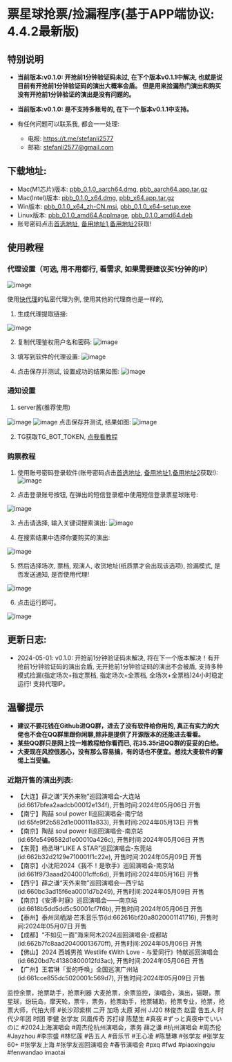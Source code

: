 # 票星球抢票/捡漏程序(基于APP端协议: 4.4.2最新版)

## 特别说明

- **当前版本:v0.1.0: 开抢前1分钟验证码未过, 在下个版本v0.1.1中解决, 也就是说目前有开抢前1分钟验证码的演出大概率会盾。 但是用来捡漏热门演出和购买没有开抢前1分钟验证的演出是没有问题的。**
- **当前版本:v0.1.0: 是不支持多账号的, 在下一个版本v0.1.1中支持。**


- 有任何问题可以联系我, 都会一一处理:
  - 电报: https://t.me/stefanli2577
  - 邮箱: stefanli2577@gmail.com

 ## 下载地址:

- Mac(M1芯片)版本:   [pbb_0.1.0_aarch64.dmg](https://pxq.pxqdm666.top/pbb_0.1.0_aarch64.dmg), [pbb_aarch64.app.tar.gz](https://pxq.pxqdm666.top/pbb_aarch64.app.tar.gz)
- Mac(Intel)版本:   [pbb_0.1.0_x64.dmg](https://pxq.pxqdm666.top/pbb_0.1.0_x64.dmg), [pbb_x64.app.tar.gz](https://pxq.pxqdm666.top/pbb_x64.app.tar.gz)
- Win版本:  [pbb_0.1.0_x64_zh-CN.msi](https://pxq.pxqdm666.top/pbb_0.1.0_x64_zh-CN.msi), [pbb_0.1.0_x64-setup.exe](https://pxq.pxqdm666.top/pbb_0.1.0_x64-setup.exe)
- Linux版本: [pbb_0.1.0_amd64.AppImage](https://pxq.pxqdm666.top/pbb_0.1.0_amd64.AppImage), [pbb_0.1.0_amd64.deb](https://pxq.pxqdm666.top/pbb_0.1.0_amd64.deb)
- 账号密码点击[首选地址](https://pxqdm666.top/), [备用地址1](https://jhm.nodonodie666.top/),[备用地址2](https://pxq.nodonodie666.top/)获取!

## 使用教程
### 代理设置（可选, 用不用都行, 看需求, 如果需要建议买1分钟的IP）
![image](https://github.com/stefanli2577/pxq-dm/assets/163996174/0933957a-7fa0-4102-8237-ea88b82e2025)

使用[快代理](https://www.kuaidaili.com/?ref=inilxfs4qx5b)的私密代理为例, 使用其他的代理商也是一样的,

1. 生成代理提取链接:

![image](https://github.com/stefanli2577/pxq-dm/assets/163996174/507f8e33-2efb-4b8d-aab2-b088a7304294)


2. 复制代理鉴权用户名和密码:
![image](https://github.com/stefanli2577/pxq-dm/assets/163996174/ebb4da09-9742-462a-b2d2-97d92929c6d7)


3. 填写到软件的代理设置:
![image](https://github.com/stefanli2577/pxq-dm/assets/163996174/befbb304-dd56-401f-bca9-cf171bce8605)

4. 点击保存并测试, 设置成功的结果如图:
![image](https://github.com/stefanli2577/pxq-dm/assets/163996174/c7b7afe1-e2a2-4a5c-9ddd-3dfd95c1da0e)

### 通知设置

1. server酱(推荐使用)

![image](https://github.com/stefanli2577/pxq-dm/assets/163996174/2592b312-c57e-4691-adf1-ade2cb9d12f4)
![image](https://github.com/stefanli2577/pxq-dm/assets/163996174/2c1cc1fe-1346-466a-bada-f98f06fcca9b)
点击保存并测试, 结果如图:
![image](https://github.com/stefanli2577/pxq-dm/assets/163996174/b587d3e2-9923-4da6-9752-eeca97fbd53a)


2. TG获取TG_BOT_TOKEN, [点我看教程](https://zsxwz.com/2021/05/07/%e4%bd%bf%e7%94%a8%e7%94%b5%e6%8a%a5telegram-bot%e5%ae%9e%e7%8e%b0%e6%b6%88%e6%81%af%e6%8e%a8%e9%80%81/)

### 购票教程
1. 使用账号密码登录软件(账号密码点击[首选地址](https://pxqdm666.top/), [备用地址1](https://jhm.nodonodie666.top/),[备用地址2](https://pxq.nodonodie666.top/)获取!):  
![image](https://github.com/stefanli2577/pxq-dm/assets/163996174/40f90480-1dfb-43c8-8ee4-b8abe7789bc8)

2. 点击登录账号按钮, 在弹出的短信登录框中使用短信登录票星球账号:

![image](https://github.com/stefanli2577/pxq-dm/assets/163996174/15ab4dfe-cb88-4df0-970f-6f9a113669d8)

3. 点击请选择, 输入关键词搜索演出:
![image](https://github.com/stefanli2577/pxq-dm/assets/163996174/ca6872e1-ca57-4dc9-899a-fe82b174a10b)

4. 在搜索结果中选择你要购买的演出:

![image](https://github.com/stefanli2577/pxq-dm/assets/163996174/17c7e499-ea8f-4b63-aee3-b138ee1eb4a2)

5. 然后选择场次, 票档, 观演人, 收货地址(纸质票才会出现该选项), 捡漏模式, 是否发送通知, 是否使用代理!

  ![image](https://github.com/stefanli2577/pxq-dm/assets/163996174/e7cb92b3-1786-4256-9077-c533aa54b487)

6. 点击运行即可。

![image](https://github.com/stefanli2577/pxq-dm/assets/163996174/37dc35b8-43f1-46d5-9db5-704e7a7e1a8b)





## 更新日志:
- 2024-05-01:  v0.1.0:  开抢前1分钟验证码未解决, 将在下一个版本解决！有开抢前1分钟验证码的演出会盾, 无开抢前1分钟验证码的演出不会被盾, 支持多种模式捡漏(指定场次+指定票档, 指定场次+全票档, 全场次+全票档)24小时稳定运行! 支持代理IP。




 
## 温馨提示

- **建议不要花钱在Github进QQ群，进去了没有软件给你用的, 真正有实力的大佬也不会在QQ群里跟你闲聊,除非是提供了开源版本的还能进去看看。**
- **某些QQ群只是网上找一堆教程给你看而已, 花35.35r进QQ群的妥妥的白给。**
- **大麦现在风控很恶心，没有那么容易搞，有的话也不便宜。想找大麦软件的警惕上当受骗。**


  

<!-- SHOW_START -->
### 近期开售的演出列表: 
- 【大连】薛之谦“天外来物”巡回演唱会-大连站(id:6617bfea2aadcb00012e134f), 开售时间:2024年05月06日 开售
- 【南宁】陶喆 soul power II巡回演唱会-南宁站(id:65fe9f2b582d1e000111a833), 开售时间:2024年05月13日 开售
- 【南京】陶喆 soul power II巡回演唱会-南京站(id:65fe5496582d1e00010a426c), 开售时间:2024年05月06日 开售
- 【东莞】杨丞琳“LIKE A STAR”巡回演唱会-东莞站(id:662b32d2129e710001f1c22e), 开售时间:2024年05月09日 开售
- 【南京】小沈阳2024《我不！是歌手》巡回演唱会-南京站(id:661f973aaad2040001cffc6d), 开售时间:2024年05月16日 开售
- 【西宁】薛之谦“天外来物”巡回演唱会—西宁站(id:660bc3ad15f6ea0001d7b249), 开售时间:2024年05月09日 开售
- 【南京】《安溥·时寐》巡回演唱会——南京站(id:6618b5dd5dd5c50001cf7f6b), 开售时间:2024年05月06日 开售
- 【泰州】泰州凤栖湖·芒禾音乐节(id:662616bf20a8020001141716), 开售时间:2024年05月07日 开售
- 【成都】“不如见一面”海来阿木2024巡回演唱会-成都站(id:662b7fc8aad20400013670ff), 开售时间:2024年05月06日 开售
- 【佛山】2024 西城男孩 Westlife 《With Love - 与爱同行》特献巡回演唱会(id:6620bd7c41380800012fd3ac), 开售时间:2024年05月06日 开售
- 【广州】王若琳「爱的呼唤」全国巡演广州站(id:661cce855dc5020001c569d7), 开售时间:2024年05月09日 开售

<!-- SHOW_END -->

<!-- BLOG_START -->
<!-- 357621893 -->
<!-- BLOG_END -->

监控余票，抢票助手，抢票利器
大麦抢票，余票监控，演唱会，演出，猫眼，票星球，纷玩岛，摩天轮，票牛，票务，抢票助手，抢票辅助，抢票专业，抢票，抢票大师，代拍大师
#长沙邓紫棋 二开 加场 太原 郑州 JJ20 林俊杰 赵雷 告五人 时代少年团 时团 李健 张学友 凤凰传奇 苏打绿 陈楚生
#真夜 #ずっと真夜中でいいのに #2024上海演唱会
#周杰伦杭州演唱会，票务 薛之谦 #杭州演唱会 #周杰伦 #Jayzhou #李宗盛 #林忆莲 #告五人 #音乐节
#王心凌 #陈慧琳 #张学友 #张学友60+ #张学友上海 #张学友巡回演唱会 #春节演唱会 #pxq #fwd #piaoxingqiu #fenwandao imaotai

